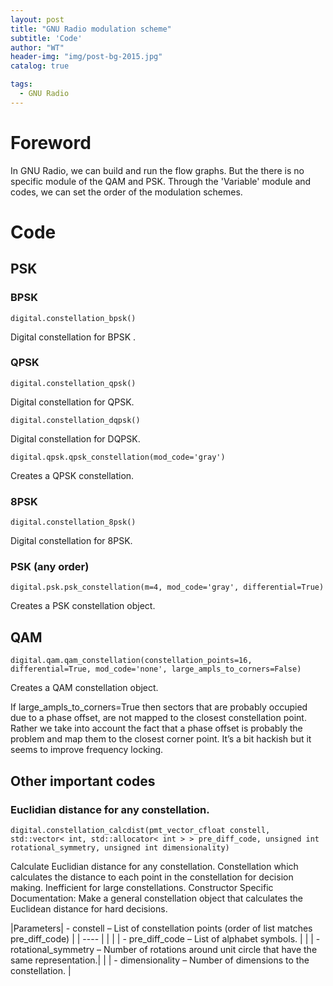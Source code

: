 ```yaml
---
layout: post
title: "GNU Radio modulation scheme"
subtitle: 'Code'
author: "WT"
header-img: "img/post-bg-2015.jpg"
catalog: true

tags:
  - GNU Radio
---
```


# Foreword

In GNU Radio, we can build and run the flow graphs. But the there is no specific module of the QAM and PSK.
Through the 'Variable' module and codes, we can set the order of the modulation schemes.

# Code

## PSK

### BPSK

```
digital.constellation_bpsk()
```
Digital constellation for BPSK .

### QPSK

```
digital.constellation_qpsk()
```
Digital constellation for QPSK.

```
digital.constellation_dqpsk() 
```
Digital constellation for DQPSK.

```
digital.qpsk.qpsk_constellation(mod_code='gray')
```
Creates a QPSK constellation.

### 8PSK

```
digital.constellation_8psk()
```
Digital constellation for 8PSK.

### PSK (any order)

```
digital.psk.psk_constellation(m=4, mod_code='gray', differential=True)
```
Creates a PSK constellation object.

## QAM

```
digital.qam.qam_constellation(constellation_points=16, differential=True, mod_code='none', large_ampls_to_corners=False)
```
Creates a QAM constellation object.

If large_ampls_to_corners=True then sectors that are probably occupied due to a phase offset, are not mapped to the closest constellation point. Rather we take into account the fact that a phase offset is probably the problem and map them to the closest corner point. It’s a bit hackish but it seems to improve frequency locking.

## Other important codes

###  Euclidian distance for any constellation.

```
digital.constellation_calcdist(pmt_vector_cfloat constell, std::vector< int, std::allocator< int > > pre_diff_code, unsigned int rotational_symmetry, unsigned int dimensionality)
```
Calculate Euclidian distance for any constellation.
Constellation which calculates the distance to each point in the constellation for decision making. Inefficient for large constellations.
Constructor Specific Documentation:
Make a general constellation object that calculates the Euclidean distance for hard decisions.

|Parameters| - constell – List of constellation points (order of list matches pre_diff_code)                  |
|   ----   |                                                                                                  |
|          | - pre_diff_code – List of alphabet symbols.                                                      |
|          | - rotational_symmetry – Number of rotations around unit circle that have the same representation.|
|          | - dimensionality – Number of dimensions to the constellation.                                    |

